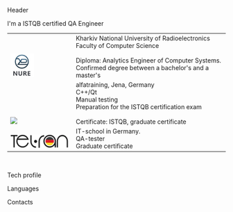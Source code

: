 Header

I'm a ISTQB certified QA Engineer
<table width="100%" border='0'>
   <tr> 
    <td width="30%" valign="bottom"><img src="assets\Nure.jpg" width="40%" height="40%"></td><td valign="middle">Kharkiv National University of Radioelectronics<br>Faculty of Computer Science<br><br>Diploma: Analytics Engineer of Computer
Systems. Confirmed degree between a bachelor's and a master's</td></tr>
    <tr><td width="30%" valign="bottom"><img src="assets\alfatraining.gif width="40%" height="40%""></td><td valign="middle">alfatraining, Jena, Germany <br> C++/Qt <br>
Manual testing <br>
Preparation for the ISTQB certification exam <br><br> Certificate: ISTQB, graduate certificate</td>
    <tr><td width="30%" valign="bottom"><img src="assets\telran.png"></td><td valign="middle">IT-school in Germany.<br> QA-tester <br> Graduate certificate </td></tr>
   </tr>
  </table>
  </br>

Tech profile

Languages

Contacts

